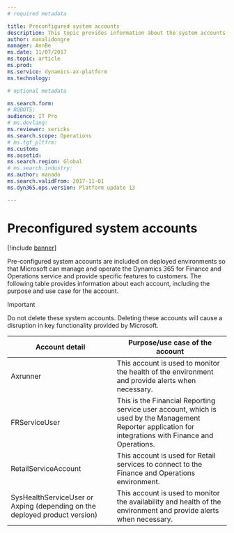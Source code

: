 ```yaml
---
# required metadata

title: Preconfigured system accounts
description: This topic provides information about the system accounts that are pre-configured on your Dynamics 365 for Finance and Operations environments.
author: manalidongre
manager: AnnBe
ms.date: 11/07/2017
ms.topic: article
ms.prod: 
ms.service: dynamics-ax-platform
ms.technology: 

# optional metadata

ms.search.form: 
# ROBOTS: 
audience: IT Pro
# ms.devlang: 
ms.reviewer: sericks
ms.search.scope: Operations
# ms.tgt_pltfrm: 
ms.custom: 
ms.assetid: 
ms.search.region: Global
# ms.search.industry: 
ms.author: manado
ms.search.validFrom: 2017-11-01
ms.dyn365.ops.version: Platform update 13

---
```


# Preconfigured system accounts

[!include [banner](../includes/banner.md)]

Pre-configured system accounts are included on deployed environments so that Microsoft can manage and operate the Dynamics 365 for Finance and Operations service and provide specific features to customers. The following table provides information about each account, including the purpose and use case for the account.  

> [!IMPORTANT] 
> Do not delete these system accounts. Deleting these accounts will cause a disruption in key functionality provided by Microsoft.

|                               Account detail                               |                                                                    Purpose/use case of the account                                                                    |
|----------------------------------------------------------------------------|-----------------------------------------------------------------------------------------------------------------------------------------------------------------------|
|                                  Axrunner                                  |                                   This account is used to monitor the health of the environment and provide alerts when necessary.                                    |
|                               FRServiceUser                                | This is the Financial Reporting service user account, which is used by the Management Reporter application for integrations with Finance and Operations. |
|                            RetailServiceAccount                            |                              This account is used for Retail services to connect to the Finance and Operations environment.                              |
| SysHealthServiceUser or Axping (depending on the deployed product version) |                           This account is used to monitor the availability and health of the environment and provide alerts when necessary.                           |


